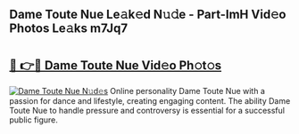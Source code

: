 ## Dame Toute Nue Le𝚊k𝚎d N𝚞𝚍e - Part-ImH Vid𝚎o Photos Le𝚊ks m7Jq7

# <h2><a href="http://fb1kq8.evod.top/?m=Dame+Toute+Nue">🔗 👉🔴 Dame Toute Nue Vid𝚎o Ph𝚘t𝚘s</a></h2>

[![Dame Toute Nue N𝚞d𝚎s](https://i.imgur.com/8V9OHl7.gif)](http://fb1kq8.evod.top/?m=Dame+Toute+Nue)
Online personality Dame Toute Nue with a passion for dance and lifestyle, creating engaging content. The ability Dame Toute Nue to handle pressure and controversy is essential for a successful public figure. 
